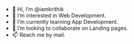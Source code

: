 - 👋 Hi, I’m @iamkrithik
- 👀 I’m interested in Web Development.
- 🌱 I’m currently learning App Development.
- 💞️ I’m looking to collaborate on Landing pages.
- 📫 Reach me by mail.

<!---
iamkrithik/iamkrithik is a ✨ special ✨ repository because its `README.md` (this file) appears on your GitHub profile.
You can click the Preview link to take a look at your changes.
--->
